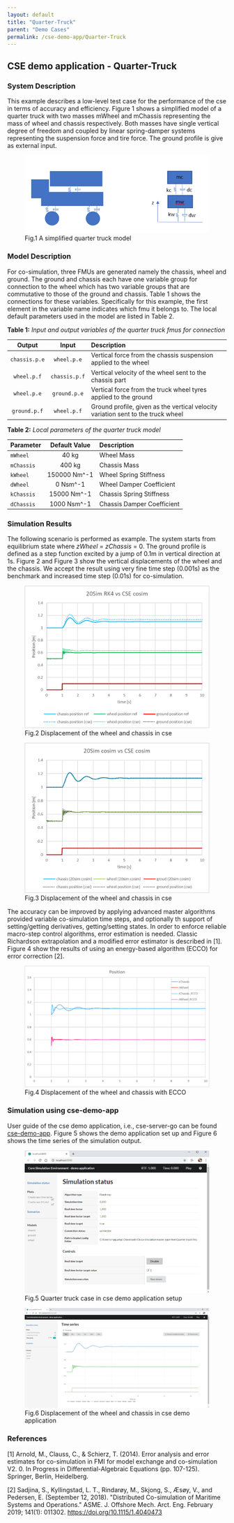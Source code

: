 ```yaml
---
layout: default
title: "Quarter-Truck"
parent: "Demo Cases"
permalink: /cse-demo-app/Quarter-Truck
---
```


## CSE demo application - Quarter-Truck

### System Description

This example describes a low-level test case for the performance of the cse in terms of accuracy and efficiency. 
Figure 1 shows a simplified model of a quarter truck with two masses mWheel and mChassis representing the mass of wheel and chassis respectively. Both masses have single vertical degree of freedom and coupled by linear spring-damper systems representing the suspension force and tire force. The ground profile is give as external input. 

<figure>
<img src="/assets/img/QuarterTruckFig1.png" width="500"> 
<figcaption>Fig.1 A simplified quarter truck model</figcaption>
</figure>
    
### Model Description

For co-simulation, three FMUs are generated namely the chassis, wheel and ground. The ground and chassis each have one variable group for connection to the wheel which has two variable groups that are commutative to those of the ground and chassis. Table 1 shows the connections for these variables. Specifically for this example, the first element in the variable name indicates which fmu it belongs to. 
The local default parameters used in the model are listed in Table 2.

**Table 1:** *Input and output variables of the quarter truck fmus for connection*

| Output     |Input   | Description  |
|:---:         | :---:           |  :---         |
| `chassis.p.e`     | `wheel.p.e`      | Vertical force from the chassis suspension applied to the wheel  |
| `wheel.p.f`   | `chassis.p.f`        | Vertical velocity of the wheel sent to the chassis part|
| `wheel.p.e`     | `ground.p.e`     | Vertical force from the truck wheel tyres applied to the ground  |
| `ground.p.f`     | `wheel.p.f`     | Ground profile, given as the vertical velocity variation sent to the truck wheel|


**Table 2:** *Local parameters of the quarter truck model*

|  Parameter   |Default Value        | Description       |
| :---           |:---:         | :---          |
| `mWheel`      | 40 kg       |Wheel Mass        | 
| `mChassis`     | 400 kg        |Chassis Mass        | 
|  `kWheel`      | 150000 Nm^-1     |Wheel Spring Stiffness      |
|  `dWheel`     | 0 Nsm^-1      |Wheel Damper Coefficient        |
| `kChassis`     | 15000 Nm^-1       |Chassis Spring Stiffness         | 
|  `dChassis`     |  1000 Nsm^-1      |Chassis Damper Coefficient         |

### Simulation Results 
The following scenario is performed as example. The system starts from equilibrium state where *zWheel* = *zChassis* = 0. The ground profile is defined as a step function excited by a jump of 0.1m in vertical direction at 1s. Figure 2 and Figure 3 show the vertical displacements of the wheel and the chassis. We accept the result using very fine time step (0.001s) as the benchmark and increased time step (0.01s) for co-simulation. 
<figure>
<img src="/assets/img/QuarterTruckFig2.png" width="500" >
  <figcaption>Fig.2 Displacement of the wheel and chassis in cse</figcaption>
</figure>
<figure>
<img src="/assets/img/QuarterTruckFig3.png" width="500" > 
<figcaption>Fig.3 Displacement of the wheel and chassis in cse</figcaption>
</figure>

The accuracy can be improved by applying advanced master algorithms provided variable co-simulation time steps, and optionally th support of setting/getting derivatives, getting/setting states. In order to enforce reliable macro-step control algorithms, error estimation is needed. Classic Richardson extrapolation and a modified error estimator is described in [1]. Figure 4 show the results of using an energy-based algorithm (ECCO) for error correction [2].     
<figure>
<img src="/assets/img/QuarterTruckFig4.png" > 
<figcaption>Fig.4 Displacement of the wheel and chassis with ECCO</figcaption>
</figure>

### Simulation using cse-demo-app 
User guide of the cse demo application, i.e., cse-server-go can be found [cse-demo-app](cse-demo-app.md). Figure 5 shows the demo application set up and Figure 6 shows the time series of the simulation output.

<figure>
<img src="/assets/img/QuarterTruckFig5.png" > 
<figcaption>Fig.5 Quarter truck case in cse demo application setup </figcaption>
</figure>
<figure>
<img src="/assets/img/QuarterTruckFig6.png" > 
<figcaption>Fig.6 Displacement of the wheel and chassis in cse demo application </figcaption>
</figure>

### References 
[1] Arnold, M., Clauss, C., & Schierz, T. (2014). Error analysis and error estimates for co-simulation in FMI for model exchange and co-simulation V2. 0. In Progress in Differential-Algebraic Equations (pp. 107-125). Springer, Berlin, Heidelberg.

[2] Sadjina, S., Kyllingstad, L. T., Rindarøy, M., Skjong, S., Æsøy, V., and Pedersen, E. (September 12, 2018). "Distributed Co-simulation of Maritime Systems and Operations." ASME. J. Offshore Mech. Arct. Eng. February 2019; 141(1): 011302. https://doi.org/10.1115/1.4040473
